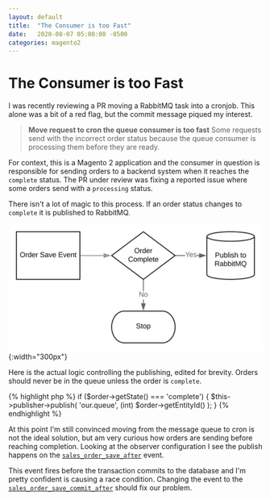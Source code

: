 ```yaml
---
layout: default
title:  "The Consumer is too Fast"
date:   2020-08-07 05:00:00 -0500
categories: magento2
---
```


# The Consumer is too Fast

I was recently reviewing a PR moving a RabbitMQ task into a cronjob. This alone
was a bit of a red flag, but the commit message piqued my interest.

> **Move request to cron the queue consumer is too fast**
> Some requests send with the incorrect order status because the queue consumer is processing them before they are ready.

For context, this is a Magento 2 application and the consumer in question is
responsible for sending orders to a backend system when it reaches the
`complete` status. The PR under review was fixing a reported issue where some
orders send with a `processing` status.

There isn't a lot of magic to this process. If an order status changes to
`complete` it is published to RabbitMQ.

![Complete Order Publishing Flow](/assets/img/blog/2020/08/07/order-publish.svg){:width="300px"}

Here is the actual logic controlling the publishing, edited for brevity. Orders
should never be in the queue unless the order is `complete`.

{% highlight php %}
if ($order->getState() === 'complete') {
    $this->publisher->publish(
        'our.queue',
        (int) $order->getEntityId()
    );
}
{% endhighlight %}

At this point I'm still convinced moving from the message queue to cron is not
the ideal solution, but am very curious how orders are sending before reaching
completion. Looking at the observer configuration I see the publish happens on
the [`sales_order_save_after`](https://github.com/magento/magento2/blob/a734956754212172efd624d09eca18e6a4d37b36/lib/internal/Magento/Framework/Model/AbstractModel.php#L829) event.

This event fires before the transaction commits to the database and I'm pretty
confident is causing a race condition. Changing the event to the
[`sales_order_save_commit_after`](https://github.com/magento/magento2/blob/a734956754212172efd624d09eca18e6a4d37b36/lib/internal/Magento/Framework/Model/AbstractModel.php#L667) should fix our problem.
